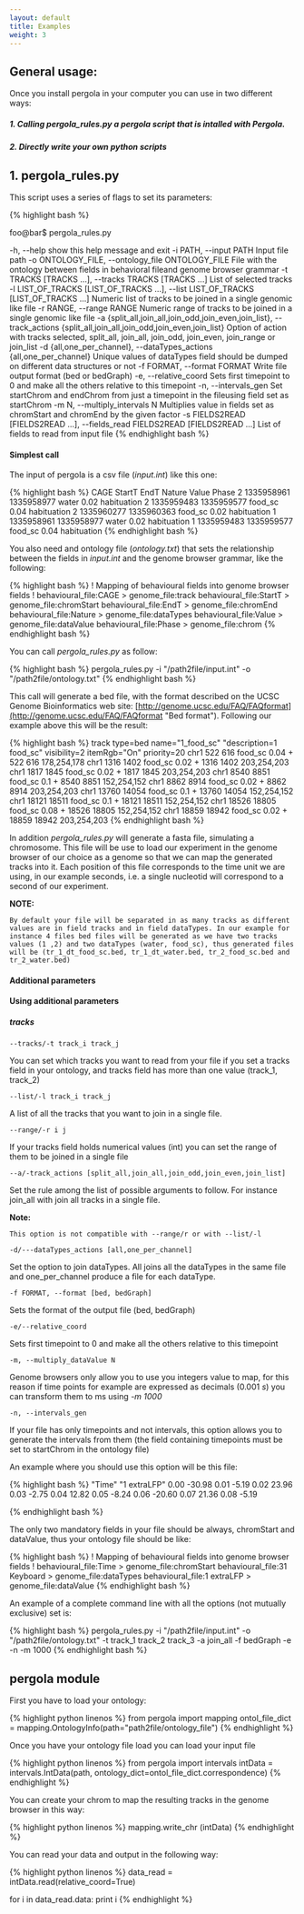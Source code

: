 ```yaml
---
layout: default
title: Examples
weight: 3
---
```



## General usage:
 
Once you install pergola in your computer you can use in two different ways:

##### 1. Calling *pergola_rules.py* a pergola script that is intalled with Pergola.

##### 2. Directly write your own python scripts


## 1. pergola_rules.py

This script uses a series of flags to set its parameters:

{% highlight bash %}

foo@bar$ pergola_rules.py

  -h, --help            show this help message and exit
  -i PATH, --input PATH
                        Input file path
  -o ONTOLOGY_FILE, --ontology_file ONTOLOGY_FILE
                        File with the ontology between fields in behavioral
                        fileand genome browser grammar
  -t TRACKS [TRACKS ...], --tracks TRACKS [TRACKS ...]
                        List of selected tracks
  -l LIST_OF_TRACKS [LIST_OF_TRACKS ...], --list LIST_OF_TRACKS [LIST_OF_TRACKS ...]
                        Numeric list of tracks to be joined in a single
                        genomic like file
  -r RANGE, --range RANGE
                        Numeric range of tracks to be joined in a single
                        genomic like file
  -a {split_all,join_all,join_odd,join_even,join_list}, --track_actions {split_all,join_all,join_odd,join_even,join_list}
                        Option of action with tracks selected, split_all,
                        join_all, join_odd, join_even, join_range or join_list
  -d {all,one_per_channel}, --dataTypes_actions {all,one_per_channel}
                        Unique values of dataTypes field should be dumped on
                        different data structures or not
  -f FORMAT, --format FORMAT
                        Write file output format (bed or bedGraph)
  -e, --relative_coord  Sets first timepoint to 0 and make all the others
                        relative to this timepoint
  -n, --intervals_gen   Set startChrom and endChrom from just a timepoint in
                        the fileusing field set as startChrom
  -m N, --multiply_intervals N
                        Multiplies value in fields set as chromStart and chromEnd by the given factor
  -s FIELDS2READ [FIELDS2READ ...], --fields_read FIELDS2READ [FIELDS2READ ...]
                        List of fields to read from input file
{% endhighlight bash %}

#### Simplest call

The input of pergola is a csv file (*input.int*) like this one:

{% highlight bash %}
CAGE	StartT	EndT	Nature	Value	Phase
2	1335958961	1335958977	water	0.02	habituation
2	1335959483	1335959577	food_sc	0.04	habituation
2	1335960277	1335960363	food_sc	0.02	habituation
1	1335958961	1335958977	water	0.02	habituation
1	1335959483	1335959577	food_sc	0.04	habituation
{% endhighlight bash %}

You also need and ontology file (*ontology.txt*) that sets the relationship between the fields in *input.int* and the genome browser grammar, like the following:

{% highlight bash %}
! Mapping of behavioural fields into genome browser fields
!
behavioural_file:CAGE > genome_file:track
behavioural_file:StartT > genome_file:chromStart
behavioural_file:EndT > genome_file:chromEnd
behavioural_file:Nature > genome_file:dataTypes
behavioural_file:Value > genome_file:dataValue
behavioural_file:Phase > genome_file:chrom
{% endhighlight bash %} 

You can call *pergola_rules.py* as follow:

{% highlight bash %}
pergola_rules.py -i "/path2file/input.int" -o  "/path2file/ontology.txt"
{% endhighlight bash %}

This call will generate a bed file, with the format described on the UCSC Genome Bioinformatics web site: [http://genome.ucsc.edu/FAQ/FAQformat](http://genome.ucsc.edu/FAQ/FAQformat "Bed format").
Following our example above this will be the result:

{% highlight bash %}
track type=bed name="1_food_sc" "description=1 food_sc" visibility=2 itemRgb="On" priority=20
chr1	522	616	food_sc	0.04	+	522	616	178,254,178
chr1	1316	1402	food_sc	0.02	+	1316	1402	203,254,203
chr1	1817	1845	food_sc	0.02	+	1817	1845	203,254,203
chr1	8540	8851	food_sc	0.1	+	8540	8851	152,254,152
chr1	8862	8914	food_sc	0.02	+	8862	8914	203,254,203
chr1	13760	14054	food_sc	0.1	+	13760	14054	152,254,152
chr1	18121	18511	food_sc	0.1	+	18121	18511	152,254,152
chr1	18526	18805	food_sc	0.08	+	18526	18805	152,254,152
chr1	18859	18942	food_sc	0.02	+	18859	18942	203,254,203
{% endhighlight bash %} 

In addition *pergola_rules.py* will generate a fasta file, simulating a chromosome. This file will be use to load our experiment in the genome browser of our choice as a genome so that we can map the generated tracks into it.
Each position of this file corresponds to the time unit we are using,  in our example seconds, i.e. a single nucleotid will correspond to a second of our experiment.

**NOTE:**

	By default your file will be separated in as many tracks as different values are in field tracks and in field dataTypes. In our example for instance 4 files bed files will be generated as we have two tracks values (1 ,2) and two dataTypes (water, food_sc), thus generated files will be (tr_1_dt_food_sc.bed, tr_1_dt_water.bed, tr_2_food_sc.bed and tr_2_water.bed) 

#### Additional parameters


#### Using additional parameters

##### tracks
```
--tracks/-t track_i track_j
```

You can set which tracks you want to read from your file if you set a tracks field in your ontology, and tracks field has more than one value (track_1, track_2)   

```
--list/-l track_i track_j
```
A list of all the tracks that you want to join in a single file.

```
--range/-r i j
```

If your tracks field holds numerical values (int) you can set the range of them to be joined in a single file
 
```
--a/-track_actions [split_all,join_all,join_odd,join_even,join_list]
```

Set the rule among the list of possible arguments to follow. For instance join_all with join all tracks in a single file. 


**Note:**

	This option is not compatible with --range/r or with --list/-l 

```
-d/---dataTypes_actions [all,one_per_channel] 
```

Set the option to join dataTypes. All joins all the dataTypes in the same file and one_per_channel produce a file for each dataType.

```
-f FORMAT, --format [bed, bedGraph]
```

Sets the format of the output file (bed, bedGraph)


```
-e/--relative_coord
```

Sets first timepoint to 0 and make all the others relative to this timepoint

```
-m, --multiply_dataValue N  
```

Genome browsers only allow you to use you integers value to map, for this reason if time points for example are expressed as decimals (0.001 *s*) you can transform them to ms using *-m 1000*

```
-n, --intervals_gen  
```

If your file has only timepoints and not intervals, this option allows you to generate the intervals from them (the field containing timepoints must be set to startChrom in the ontology file)

An example where you should use this option will be this file:

{% highlight bash %}
"Time"	"1 extraLFP"
0.00	-30.98
0.01	-5.19
0.02	23.96
0.03	-2.75
0.04	12.82
0.05	-8.24
0.06	-20.60
0.07	21.36
0.08	-5.19

{% endhighlight bash %}

The only two mandatory fields in your file should be always, chromStart and dataValue, thus your ontology file should be like:

{% highlight bash %}
! Mapping of behavioural fields into genome browser fields
!
behavioural_file:Time > genome_file:chromStart
behavioural_file:31 Keyboard > genome_file:dataTypes
behavioural_file:1 extraLFP > genome_file:dataValue
{% endhighlight bash %}


An example of a complete command line with all the options (not mutually exclusive) set is:

{% highlight bash %}
pergola_rules.py -i "/path2file/input.int" -o "/path2file/ontology.txt" -t track_1 track_2 track_3 -a join_all -f bedGraph -e -n -m 1000 
{% endhighlight bash %}

## pergola module

First you have to load your ontology:

{% highlight python linenos %}
from pergola  import mapping
ontol_file_dict = mapping.OntologyInfo(path="path2file/ontology_file")
{% endhighlight %}

Once you have your ontology file load you can load your input file

{% highlight python linenos %}
from pergola  import intervals
intData = intervals.IntData(path, ontology_dict=ontol_file_dict.correspondence)
{% endhighlight %}

You can create your chrom to map the resulting tracks in the genome browser in this way:

{% highlight python linenos %}
mapping.write_chr (intData)
{% endhighlight %}

You can read your data and output in the following way:

{% highlight python linenos %}
data_read = intData.read(relative_coord=True)

for i in data_read.data:
	print i
{% endhighlight %}

